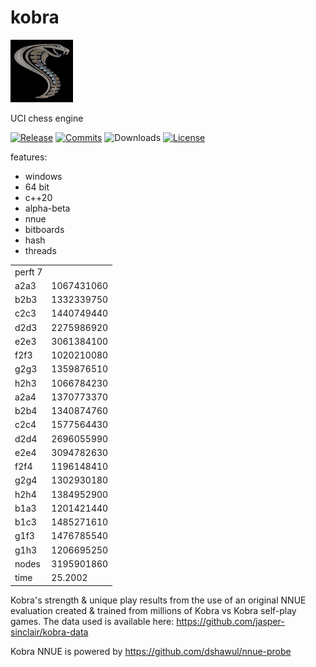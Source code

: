# kobra

![alt tag](https://raw.githubusercontent.com/jasper-sinclair/kobra/main/src/kobra.png)

UCI chess engine

  [![Release][release-badge]][release-link]
  [![Commits][commits-badge]][commits-link]
  ![Downloads][downloads-badge]
  [![License][license-badge]][license-link]
  
features:
- windows
- 64 bit
- c++20
- alpha-beta
- nnue
- bitboards
- hash
- threads

|       |       |
|-------|------ |
|perft 7||  
|a2a3|1067431060|
|b2b3|1332339750|
|c2c3|1440749440|
|d2d3|2275986920|
|e2e3|3061384100|
|f2f3|1020210080|
|g2g3|1359876510|
|h2h3|1066784230|
|a2a4|1370773370|
|b2b4|1340874760|
|c2c4|1577564430|
|d2d4|2696055990|
|e2e4|3094782630|
|f2f4|1196148410|
|g2g4|1302930180|
|h2h4|1384952900|
|b1a3|1201421440|
|b1c3|1485271610|
|g1f3|1476785540|
|g1h3|1206695250|
|nodes|3195901860|
|time|25.2002|

Kobra's strength & unique play results from the use of an original NNUE evaluation created & trained from millions of Kobra vs Kobra self-play games.
The data used is available here: https://github.com/jasper-sinclair/kobra-data

Kobra NNUE is powered by https://github.com/dshawul/nnue-probe

[license-badge]:https://img.shields.io/github/license/jasper-sinclair/kobra?style=for-the-badge&label=license&color=success
[license-link]:https://github.com/jasper-sinclair/kobra/blob/main/LICENSE
[release-badge]:https://img.shields.io/github/v/release/jasper-sinclair/kobra?style=for-the-badge&label=official%20release
[release-link]:https://github.com/jasper-sinclair/kobra/releases/latest
[commits-badge]:https://img.shields.io/github/commits-since/jasper-sinclair/kobra/latest?style=for-the-badge
[commits-link]:https://github.com/jasper-sinclair/kobra/commits/main
[downloads-badge]:https://img.shields.io/github/downloads/jasper-sinclair/kobra/total?color=success&style=for-the-badge
